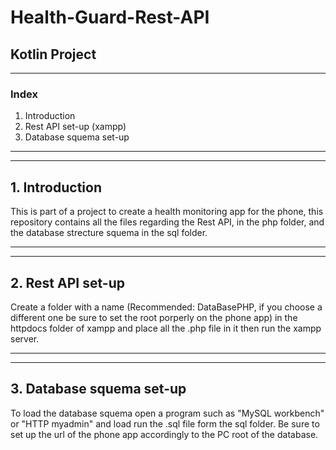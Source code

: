# Health-Guard-Rest-API
## Kotlin Project

-------------------------------
### Index

1. Introduction
2. Rest API set-up (xampp)
3. Database squema set-up

-------------------------------
-------------------------------

## 1. Introduction

This is part of a project to create a health monitoring app for the phone, this repository contains all the files regarding the Rest API, in the php folder, and the database strecture squema in the sql folder.

-------------------------------
-------------------------------

## 2. Rest API set-up

Create a folder with a name (Recommended: DataBasePHP, if you choose a different one be sure to set the root porperly on the phone app) in the httpdocs folder of xampp and place all the .php file in it then run the xampp server.

-------------------------------
-------------------------------

## 3. Database squema set-up

To load the database squema open a program such as "MySQL workbench" or "HTTP myadmin" and load run the .sql file form the sql folder. Be  sure to set up the url of the phone app accordingly to the PC root of the database.
